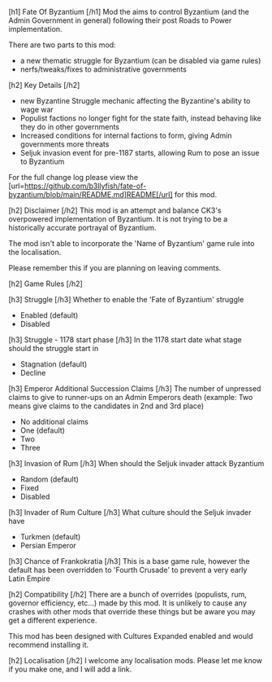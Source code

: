 ﻿[h1] Fate Of Byzantium [/h1]
Mod the aims to control Byzantium (and the Admin Government in general) following their post Roads to Power implementation.

There are two parts to this mod:
* a new thematic struggle for Byzantium (can be disabled via game rules)
* nerfs/tweaks/fixes to administrative governments

[h2] Key Details [/h2]
* new Byzantine Struggle mechanic affecting the Byzantine's ability to wage war
* Populist factions no longer fight for the state faith, instead behaving like they do in other governments
* Increased conditions for internal factions to form, giving Admin governments more threats
* Seljuk invasion event for pre-1187 starts, allowing Rum to pose an issue to Byzantium

For the full change log please view the [url=https://github.com/b3llyfish/fate-of-byzantium/blob/main/README.md]README[/url] for this mod.

[h2] Disclaimer [/h2]
This mod is an attempt and balance CK3's overpowered implementation of Byzantium. It is not trying to be a historically 
accurate portrayal of Byzantium.

The mod isn't able to incorporate the 'Name of Byzantium' game rule into the localisation.

Please remember this if you are planning on leaving comments.

[h2] Game Rules [/h2]

[h3] Struggle [/h3]
Whether to enable the 'Fate of Byzantium' struggle

* Enabled (default)
* Disabled

[h3] Struggle - 1178 start phase [/h3]
In the 1178 start date what stage should the struggle start in

* Stagnation (default)
* Decline

[h3] Emperor Additional Succession Claims [/h3]
The number of unpressed claims to give to runner-ups on an Admin Emperors death (example: Two means give claims to the candidates in 2nd and 3rd place)

* No additional claims
* One (default)
* Two
* Three

[h3] Invasion of Rum [/h3]
When should the Seljuk invader attack Byzantium

* Random (default)
* Fixed
* Disabled

[h3] Invader of Rum Culture [/h3]
What culture should the Seljuk invader have

* Turkmen (default)
* Persian Emperor

[h3] Chance of Frankokratia [/h3]
This is a base game rule, however the default has been overridden to 'Fourth Crusade' to prevent a very early Latin Empire

[h2] Compatibility [/h2]
There are a bunch of overrides (populists, rum, governor efficiency, etc...) made by this mod. It is unlikely to cause
any crashes with other mods that override these things but be aware you may get a different experience.

This mod has been designed with Cultures Expanded enabled and would recommend installing it.

[h2] Localisation [/h2]
I welcome any localisation mods. Please let me know if you make one, and I will add a link.